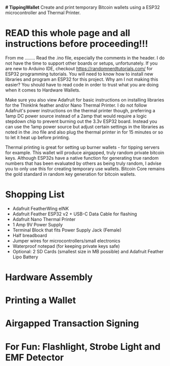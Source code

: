 **# TippingWallet**
Create and print temporary Bitcoin wallets using a ESP32 microcontroller and Thermal Printer. 

# READ this whole page and all instructions before proceeding!!!
From me ........ Read the .ino file, especially the comments in the header. I do not have the time to support other boards or setups, unfortunately. If you are new to Arduino IDE, checkout https://randomnerdtutorials.com/ for ESP32 programming tutorials. You will need to know how to install new libraries and program an ESP32 for this project. Why am I not making this easier? You should have to read code in order to trust what you are doing when it comes to Hardware Wallets.

Make sure you also view Adafruit for basic instructions on installing libraries for the ThinkInk feather and/or Nano Thermal Printer. I do not follow Adafruit's power instructions on the thermal printer though, preferring a 1amp DC power source instead of a 2amp that would require a logic stepdown chip to prevent burning out the 3.3v ESP32 board. Instead you can use the 1amp power source but adjust certain settings in the libraries as noted in the .ino file and also plug the thermal printer in for 15 minutes or so to let it heat up before printing.

Thermal printing is great for setting up burner wallets - for tipping servers for example. This wallet will produce airgapped, truly random private bitcoin keys. Although ESP32s have a native function for generating true random numbers that has been evaluated by others as being truly random, I advise you to only use this for creating temporary use wallets. Bitcoin Core remains the gold standard in random key generation for bitcoin wallets.

# Shopping List
* Adafruit FeatherWing eINK
* Adafruit Feather ESP32 v2 + USB-C Data Cable for flashing
* Adafruit Nano Thermal Printer
* 1 Amp 9V Power Supply
* Terminal Block that fits Power Supply Jack (Female)
* Half breadboard
* Jumper wires for microcontrollers/small electronics
* Waterproof notepad (for keeping private keys safe)
* Optional: 2 SD Cards (smallest size in MB possible) and Adafruit Feather Lipo Battery

# Hardware Assembly
# Printing a Wallet
# Airgapped Transaction Signing
# For Fun: Flashlight, Strobe Light and EMF Detector
